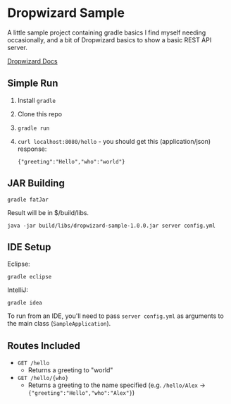 # Dropwizard Sample
A little sample project containing gradle basics I find myself needing occasionally, and a bit of Dropwizard basics to show a basic REST API server.

[Dropwizard Docs](https://dropwizard.github.io/dropwizard/manual/index.html)

## Simple Run
1. Install `gradle`
2. Clone this repo
3. `gradle run`
4. `curl localhost:8080/hello` - you should get this (application/json) response:
    
    ```
    {"greeting":"Hello","who":"world"}
    ```

## JAR Building
```
gradle fatJar
```
Result will be in $/build/libs.

`java -jar build/libs/dropwizard-sample-1.0.0.jar server config.yml`

## IDE Setup
Eclipse:

```
gradle eclipse
```

IntelliJ:

```
gradle idea
```

To run from an IDE, you'll need to pass `server config.yml` as arguments to the main class (`SampleApplication`).

## Routes Included

* `GET /hello`
    * Returns a greeting to "world"
* `GET /hello/{who}`
    * Returns a greeting to the name specified (e.g. `/hello/Alex` -> `{"greeting":"Hello","who":"Alex"}`)


